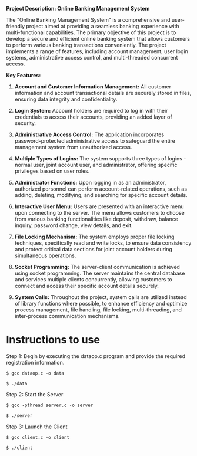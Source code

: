 **Project Description: Online Banking Management System**

The "Online Banking Management System" is a comprehensive and user-friendly project aimed at providing a seamless banking experience with multi-functional capabilities. The primary objective of this project is to develop a secure and efficient online banking system that allows customers to perform various banking transactions conveniently. The project implements a range of features, including account management, user login systems, administrative access control, and multi-threaded concurrent access.

**Key Features:**
1. **Account and Customer Information Management:** All customer information and account transactional details are securely stored in files, ensuring data integrity and confidentiality.

2. **Login System:** Account holders are required to log in with their credentials to access their accounts, providing an added layer of security.

3. **Administrative Access Control:** The application incorporates password-protected administrative access to safeguard the entire management system from unauthorized access.

4. **Multiple Types of Logins:** The system supports three types of logins - normal user, joint account user, and administrator, offering specific privileges based on user roles.

5. **Administrator Functions:** Upon logging in as an administrator, authorized personnel can perform account-related operations, such as adding, deleting, modifying, and searching for specific account details.

6. **Interactive User Menu:** Users are presented with an interactive menu upon connecting to the server. The menu allows customers to choose from various banking functionalities like deposit, withdraw, balance inquiry, password change, view details, and exit.

7. **File Locking Mechanism:** The system employs proper file locking techniques, specifically read and write locks, to ensure data consistency and protect critical data sections for joint account holders during simultaneous operations.

8. **Socket Programming:** The server-client communication is achieved using socket programming. The server maintains the central database and services multiple clients concurrently, allowing customers to connect and access their specific account details securely.

9. **System Calls:** Throughout the project, system calls are utilized instead of library functions where possible, to enhance efficiency and optimize process management, file handling, file locking, multi-threading, and inter-process communication mechanisms.

# Instructions to use

Step 1: Begin by executing the dataop.c program and provide the required registration information.

`$ gcc dataop.c -o data`

`$ ./data`

Step 2: Start the Server

`$ gcc -pthread server.c -o server`

`$ ./server`

Step 3: Launch the Client

`$ gcc client.c -o client`

`$ ./client`
